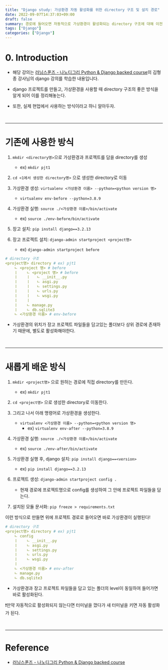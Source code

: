 ```yaml
---
title: "Django study: 가상환경 자동 활성화를 위한 directory 구조 및 설치 경로"
date: 2022-09-07T14:37:03+09:00
draft: false
summary: 경로에 들어오면 자동적으로 가상환경이 활성화되는 directory 구조에 대해 이전 방식과 비교하여 정리해놓는다.  
tags: ["Django"]
categories: ["Django"]
---
```

# 0. Introduction 

- 해당 강의는 [러닝스푼즈 - 나노디그리 Python & Django backed course](https://learningspoons.com/course/detail/django-backend/)의 김형종 강사님의 django 강의를 학습한 내용입니다.

- django 프로젝트를 만들고, 가상환경을 사용할 때 directory 구조의 좋은 방식을 알게 되어 이를 정리해놓는다. 

- 또한, 실제 현업에서 사용하는 방식이라고 하니 알아두자.

&nbsp;


---
# 기존에 사용한 방식

1. `mkdir <directory명>`으로 가상환경과 프로젝트를 담을 directory를 생성  
    - ex) `mkdir pjt1`

2. `cd <1에서 생성한 directory명>` 으로 생성한 directory로 이동 

3. 가상환경 생성: `virtualenv <가상환경 이름> --python=<python version 명>`
    - `virtualenv env-before --python=3.8.9`

4. 가상환경 실행: `source ./<가상환경 이름>/bin/activate`
    - ex) `source ./env-before/bin/activate`

5. 장고 설치: `pip install django==3.2.13`

6. 장고 프로젝트 설치: `django-admin startproject <project명>`
    - ex) `django-admin startproject before`


```yml
# directory 구조
<project명> directory # ex) pjt1
    ㄴ <project 명> # before
    ㅣ    ㄴ <project 명> # before
    ㅣ    ㅣ   ㄴ __init__.py
    ㅣ    ㅣ   ㄴ asgi.py
    ㅣ    ㅣ   ㄴ settings.py
    ㅣ    ㅣ   ㄴ urls.py
    ㅣ    ㅣ   ㄴ wsgi.py
    ㅣ    ㅣ
    ㅣ    ㄴ manage.py
    ㅣ    ㄴ db.sqlite3
    ㄴ <가상환경 이름> # env-before
```

- 가상환경의 위치가 장고 프로젝트 파일들을 담고있는 폴더보다 상위 경로에 존재하기 때문에, 별도로 활성화해야한다.  

&nbsp;

---

# 새롭게 배운 방식

1. `mkdir <project명>` 으로 원하는 경로에 직접 directory를 만든다.  
    - ex) `mkdir pjt1`

2. `cd <project명>` 으로 생성한 directory로 이동한다.

3. 그리고 나서 아래 명령어로 가상환경을 생성한다.
    - `virtualenv <가상환경 이름> --python=<python version 명>`  
        - ex) `virtualenv env-after --python=3.8.9`

4. 가상환경 실행: `source ./<가상환경 이름>/bin/activate`
    - ex) `source ./env-after/bin/activate`

5. 가상환경 실행 후, django 설치: `pip install django==<version>`  
    - ex) `pip install django==3.2.13`

6. 프로젝트 생성: `django-admin startproject config .`
    - 현재 경로에 프로젝트명으로 config를 생성하여 그 안에 프로젝트 파일들을 담는다. 

7. 설치된 모듈 문서화: `pip freeze > requirements.txt`

이런 방식으로 만들면 위에 프로젝트 경로로 들어오면 바로 가상환경이 실행된다! 

```yml
# directory 구조
<project명> directory # ex) pjt1
    ㄴ config
    ㅣ    ㄴ __init__.py
    ㅣ    ㄴ asgi.py
    ㅣ    ㄴ settings.py
    ㅣ    ㄴ urls.py
    ㅣ    ㄴ wsgi.py
    ㅣ
    ㄴ <가상환경 이름> # env-after 
    ㄴ manage.py
    ㄴ db.sqlite3
```

- 가상환경과 장고 프로젝트 파일들을 담고 있는 폴더의 level이 동일하여 들어가면 바로 활성화된다.    

❗️만약 자동적으로 활성화되지 않는다면 터미널을 껐다가 새 터미널을 키면 자동 활성화가 된다.

&nbsp;

---

# Reference

- [러닝스푼즈 - 나노디그리 Python & Django backed course](https://learningspoons.com/course/detail/django-backend/)
